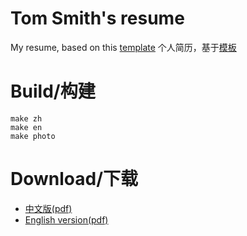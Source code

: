 # Tom Smith's resume

My resume, based on this [template](https://github.com/billryan/resume)
个人简历，基于[模板](https://github.com/billryan/resume)

# Build/构建

```shell
make zh
make en
make photo
```

# Download/下载

* [中文版(pdf)](https://github.com/shuaitq/resume/blob/master/resume-zh.pdf)
* [English version(pdf)](https://github.com/shuaitq/resume/blob/master/resume.pdf)